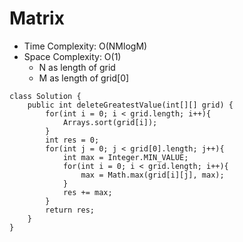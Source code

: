 # Matrix
* Time Complexity: O(NMlogM)
* Space Complexity: O(1)
    * N as length of grid
    * M as length of grid[0]
```
class Solution {
    public int deleteGreatestValue(int[][] grid) {
        for(int i = 0; i < grid.length; i++){
            Arrays.sort(grid[i]);
        }
        int res = 0;
        for(int j = 0; j < grid[0].length; j++){
            int max = Integer.MIN_VALUE;
            for(int i = 0; i < grid.length; i++){
                max = Math.max(grid[i][j], max);
            }
            res += max;
        }
        return res;
    }
}
```